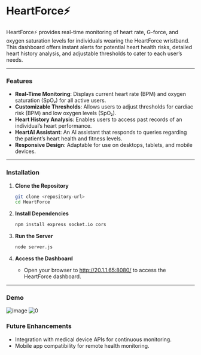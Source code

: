 

# HeartForce⚡
HeartForce⚡ provides real-time monitoring of heart rate, G-force, and oxygen saturation levels for individuals wearing the HeartForce wristband. This dashboard offers instant alerts for potential heart health risks, detailed heart history analysis, and adjustable thresholds to cater to each user’s needs.

---

### Features

- **Real-Time Monitoring**: Displays current heart rate (BPM) and oxygen saturation (SpO₂) for all active users.
- **Customizable Thresholds**: Allows users to adjust thresholds for cardiac risk (BPM) and low oxygen levels (SpO₂).
- **Heart History Analysis**: Enables users to access past records of an individual’s heart performance.
- **HeartAI Assistant**: An AI assistant that responds to queries regarding the patient’s heart health and fitness levels.
- **Responsive Design**: Adaptable for use on desktops, tablets, and mobile devices.

---

### Installation

1. **Clone the Repository**  
   ```bash
   git clone <repository-url>
   cd HeartForce
   ```

2. **Install Dependencies**  
   ```bash
   npm install express socket.io cors
   ```

3. **Run the Server**  
   ```bash
   node server.js
   ```

4. **Access the Dashboard**  
   - Open your browser to http://20.1.1.65:8080/ to access the HeartForce dashboard.

---

### Demo
![image](https://github.com/user-attachments/assets/366b83c5-cc2d-4515-8eda-ca3a7f5403d3)
![0](https://github.com/user-attachments/assets/0a21b32c-9e12-4c50-b5e5-0df72bed1605)



### Future Enhancements

- Integration with medical device APIs for continuous monitoring.
- Mobile app compatibility for remote health monitoring.

